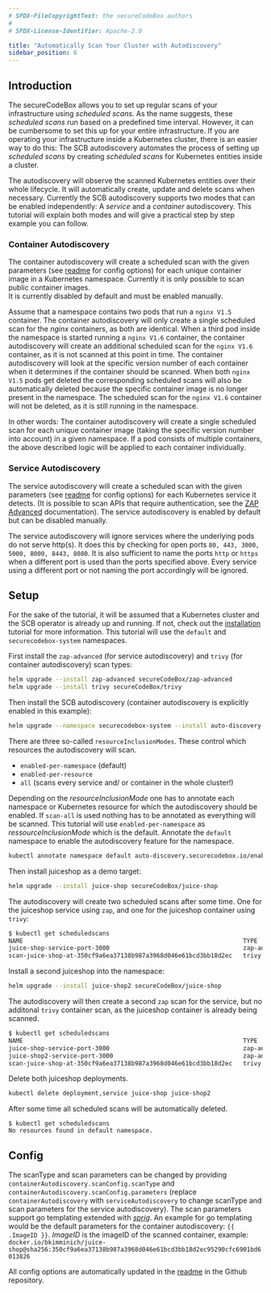 ```yaml
---
# SPDX-FileCopyrightText: the secureCodeBox authors
#
# SPDX-License-Identifier: Apache-2.0

title: "Automatically Scan Your Cluster with Autodiscovery"
sidebar_position: 6
---
```


## Introduction 
The secureCodeBox allows you to set up regular scans of your infrastructure using _scheduled scans_. As the name suggests, these _scheduled scans_ run based on a predefined time interval. However, it can be cumbersome to set this up for your entire infrastructure. If you are operating your infrastructure inside a Kubernetes cluster, there is an easier way to do this: The SCB autodiscovery automates the process of setting up _scheduled scans_ by creating _scheduled scans_ for Kubernetes entities inside a cluster.

The autodiscovery will observe the scanned Kubernetes entities over their whole lifecycle. It will automatically create, update and delete scans when necessary. Currently the SCB autodiscovery supports two modes that can be enabled independently: A _service_ and a _container_ autodiscovery. This tutorial will explain both modes and will give a practical step by step example you can follow.

### Container Autodiscovery
The container autodiscovery will create a scheduled scan with the given parameters (see [readme](https://github.com/secureCodeBox/secureCodeBox/blob/main/auto-discovery/kubernetes/README.md) for config options) for each unique container image in a Kubernetes namespace. Currently it is only possible to scan public container images.  
It is currently disabled by default and must be enabled manually.

Assume that a namespace contains two pods that run a `nginx V1.5` container. The container autodiscovery will only create a single scheduled scan for the _nginx_ containers, as both are identical.
When a third pod inside the namespace is started running a `nginx V1.6` container, the container autodiscovery will create an additional scheduled scan for the `nginx V1.6` container, as it is not scanned at this point in time. The container autodiscovery will look at the specific version number of each container when it determines if the container should be scanned.
When both `nginx V1.5` pods get deleted the corresponding scheduled scans will also be automatically deleted because the specific container image is no longer present in the namespace.
The scheduled scan for the `nginx V1.6` container will not be deleted, as it is still running in the namespace.

In other words: The container autodiscovery will create a single scheduled scan for each unique container image (taking the specific version number into account) in a given namespace.
If a pod consists of multiple containers, the above described logic will be applied to each container individually.

### Service Autodiscovery
The service autodiscovery will create a scheduled scan with the given parameters (see [readme](https://github.com/secureCodeBox/secureCodeBox/blob/main/auto-discovery/kubernetes/README.md) for config options) for each Kubernetes service it detects. (It is possible to scan APIs that require authentication, see the [ZAP Advanced](../scanners/zap-advanced.md) documentation).
The service autodiscovery is enabled by default but can be disabled manually.

The service autodiscovery will ignore services where the underlying pods do not serve http(s). It does this by checking for open ports `80, 443, 3000, 5000, 8000, 8443, 8080`. It is also sufficient to name the ports `http` or `https` when a different port is used than the ports specified above.
Every service using a different port or not naming the port accordingly will be ignored.

## Setup
For the sake of the tutorial, it will be assumed that a Kubernetes cluster and the SCB operator is already up and running. If not, check out the [installation](/docs/getting-started/installation/) tutorial for more information.
This tutorial will use the `default` and `securecodebox-system` namespaces.

First install the `zap-advanced` (for service autodiscovery) and `trivy` (for container autodiscovery) scan types:
```bash
helm upgrade --install zap-advanced secureCodeBox/zap-advanced
helm upgrade --install trivy secureCodeBox/trivy
```

Then install the SCB autodiscovery (container autodiscovery is explicitly enabled in this example):
```bash
helm upgrade --namespace securecodebox-system --install auto-discovery-kubernetes secureCodeBox/auto-discovery-kubernetes --set config.containerAutoDiscovery.enabled=true
```

There are three so-called `resourceInclusionModes`. These control which resources the autodiscovery will scan.
- `enabled-per-namespace` (default)
- `enabled-per-resource`
- `all` (scans every service and/ or container in the whole cluster!)

Depending on the _resourceInclusionMode_ one has to annotate each namespace or Kubernetes resource for which the autodiscovery should be enabled. If `scan-all` is used nothing has to be annotated as everything will be scanned.
This tutorial will use `enabled-per-namespace` as _ressourceInclusionMode_ which is the default.
Annotate the `default` namespace to enable the autodiscovery feature for the namespace.
```bash
kubectl annotate namespace default auto-discovery.securecodebox.io/enabled=true
```

Then install juiceshop as a demo target:
```bash
helm upgrade --install juice-shop secureCodeBox/juice-shop
```

The autodiscovery will create two scheduled scans after some time. One for the juiceshop service using `zap`, and one for the juiceshop container using `trivy`:
```bash
$ kubectl get scheduledscans
NAME                                                             TYPE                INTERVAL   FINDINGS
juice-shop-service-port-3000                                     zap-advanced-scan   168h0m0s   
scan-juice-shop-at-350cf9a6ea37138b987a3968d046e61bcd3bb18d2ec   trivy               168h0m0s   
```

Install a second juiceshop into the namespace:
```bash
helm upgrade --install juice-shop2 secureCodeBox/juice-shop
```
The autodiscovery will then create a second `zap` scan for the service, but no additonal `trivy` container scan, as the juiceshop container is already being scanned.
```bash
$ kubectl get scheduledscans
NAME                                                             TYPE                INTERVAL   FINDINGS
juice-shop-service-port-3000                                     zap-advanced-scan   168h0m0s   
juice-shop2-service-port-3000                                    zap-advanced-scan   168h0m0s   
scan-juice-shop-at-350cf9a6ea37138b987a3968d046e61bcd3bb18d2ec   trivy               168h0m0s   
```

Delete both juiceshop deployments.
```bash
kubectl delete deployment,service juice-shop juice-shop2
```
After some time all scheduled scans will be automatically deleted.
```
$ kubectl get scheduledscans
No resources found in default namespace.
```
## Config
The scanType and scan parameters can be changed by providing `containerAutodiscovery.scanConfig.scanType` and `containerAutodiscovery.scanConfig.parameters` (replace `containerAutodiscovery` with `serviceAutodiscovery` to change scanType and scan parameters for the service autodiscovery).
The scan parameters support go templating extended with [_sprig_](https://github.com/Masterminds/sprig). An example for go templating would be the default parameters for the container autodiscovery: `{{ .ImageID }}`. _ImageID_ is the imageID of the scanned container, example: `docker.io/bkimminich/juice-shop@sha256:350cf9a6ea37138b987a3968d046e61bcd3bb18d2ec95290cfc6901bd6013826`

All config options are automatically updated in the [readme](https://github.com/secureCodeBox/secureCodeBox/blob/main/auto-discovery/kubernetes/README.md) in the Github repository.
